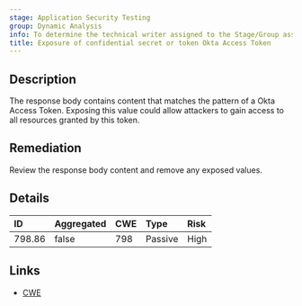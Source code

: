 ```yaml
---
stage: Application Security Testing
group: Dynamic Analysis
info: To determine the technical writer assigned to the Stage/Group associated with this page, see https://handbook.gitlab.com/handbook/product/ux/technical-writing/#assignments
title: Exposure of confidential secret or token Okta Access Token
---
```


## Description

The response body contains content that matches the pattern of a Okta Access Token.
Exposing this value could allow attackers to gain access to all resources granted by this token.

## Remediation

Review the response body content and remove any exposed values.

## Details

| ID | Aggregated | CWE | Type | Risk |
|:---|:-----------|:----|:-----|:-----|
| 798.86 | false | 798 | Passive | High |

## Links

- [CWE](https://cwe.mitre.org/data/definitions/798.html)
